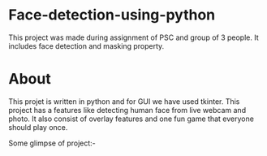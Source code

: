 # Face-detection-using-python
This project was made during assignment of PSC and group of 3 people. It includes face detection and masking property.

# About
This projet is written in python and for GUI we have used tkinter. This project has a features like detecting human face from live webcam and photo.
It also consist of overlay features and one fun game that everyone should play once.

Some glimpse of project:-


